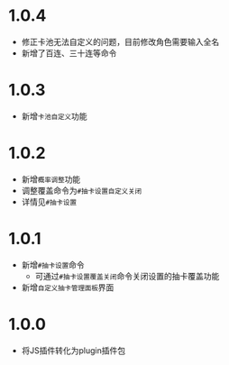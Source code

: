 # 1.0.4
* 修正卡池无法自定义的问题，目前修改角色需要输入全名
* 新增了百连、三十连等命令

# 1.0.3
* 新增`卡池自定义`功能

# 1.0.2
* 新增`概率调整`功能
* 调整覆盖命令为`#抽卡设置自定义关闭`
* 详情见`#抽卡设置`

# 1.0.1

* 新增`#抽卡设置`命令
    * 可通过`#抽卡设置覆盖关闭`命令关闭设置的抽卡覆盖功能
* 新增`自定义抽卡管理面板`界面

# 1.0.0
* 将JS插件转化为plugin插件包